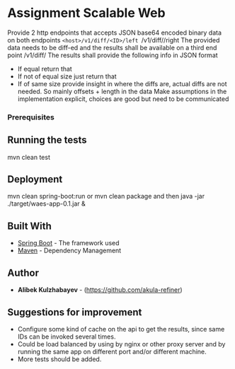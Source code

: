 # Assignment Scalable Web

Provide 2 http endpoints that accepts JSON base64 encoded binary data on both endpoints 
	```<host>/v1/diff/<ID>/left
	```<host>/v1/diff/<ID>/right
The provided data needs to be diff-ed and the results shall be available on a third end point <host>/v1/diff/<ID>
The results shall provide the following info in JSON format
- If equal return that
- If not of equal size just return that
- If of same size provide insight in where the diffs are, actual diffs are not needed.
	So mainly offsets + length in the data
Make assumptions in the implementation explicit, choices are good but need to be communicated


### Prerequisites

## Running the tests

mvn clean test

## Deployment

mvn clean spring-boot:run or 
mvn clean package and then java -jar ./target/waes-app-0.1.jar &

## Built With

* [Spring Boot](https://spring.io/docs) - The framework used
* [Maven](https://maven.apache.org/) - Dependency Management

## Author

* **Alibek Kulzhabayev** - (https://github.com/akula-refiner)

## Suggestions for improvement

* Configure some kind of cache on the api to get the results, since same IDs can be invoked several times.
* Could be load balanced by using by nginx or other proxy server
 and by running the same app on different port and/or different machine.
 * More tests should be added. 
